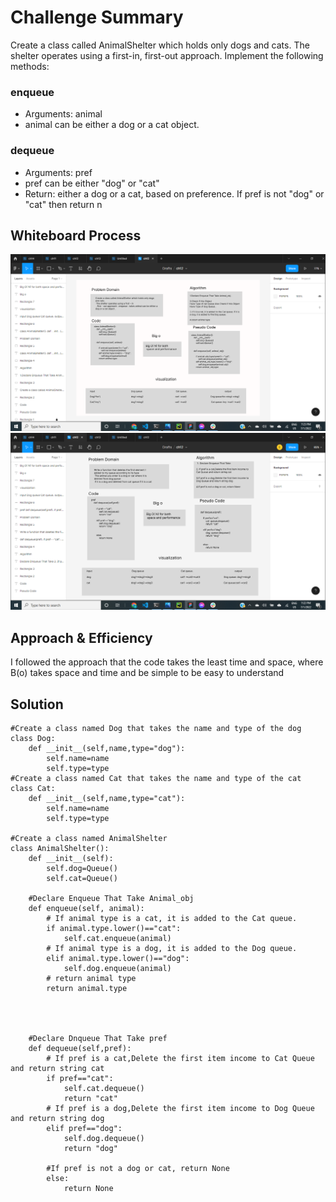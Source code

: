 # Challenge Summary
Create a class called AnimalShelter which holds only dogs and cats.
The shelter operates using a first-in, first-out approach.
Implement the following methods:
### enqueue
* Arguments: animal
* animal can be either a dog or a cat object.
### dequeue
* Arguments: pref
* pref can be either "dog" or "cat"
* Return: either a dog or a cat, based on preference.
If pref is not "dog" or "cat" then return n

## Whiteboard Process

![enqueue](ch12en.png)
![dequeue](ch12de.png)

## Approach & Efficiency

I followed the approach that the code takes the least time and space, where B(o) takes space and time and be simple to be easy to understand



## Solution
```
#Create a class named Dog that takes the name and type of the dog
class Dog:
    def __init__(self,name,type="dog"):
        self.name=name
        self.type=type
#Create a class named Cat that takes the name and type of the cat
class Cat:
    def __init__(self,name,type="cat"):
        self.name=name
        self.type=type

#Create a class named AnimalShelter
class AnimalShelter():
    def __init__(self):
        self.dog=Queue()
        self.cat=Queue()

    #Declare Enqueue That Take Animal_obj
    def enqueue(self, animal):
        # If animal type is a cat, it is added to the Cat queue.
        if animal.type.lower()=="cat":
            self.cat.enqueue(animal)
        # If animal type is a dog, it is added to the Dog queue.
        elif animal.type.lower()=="dog":
            self.dog.enqueue(animal)
        # return animal type
        return animal.type




    #Declare Dnqueue That Take pref
    def dequeue(self,pref):
        # If pref is a cat,Delete the first item income to Cat Queue and return string cat
        if pref=="cat":
            self.cat.dequeue()
            return "cat"
        # If pref is a dog,Delete the first item income to Dog Queue and return string dog
        elif pref=="dog":
            self.dog.dequeue()
            return "dog"

        #If pref is not a dog or cat, return None
        else:
            return None
```